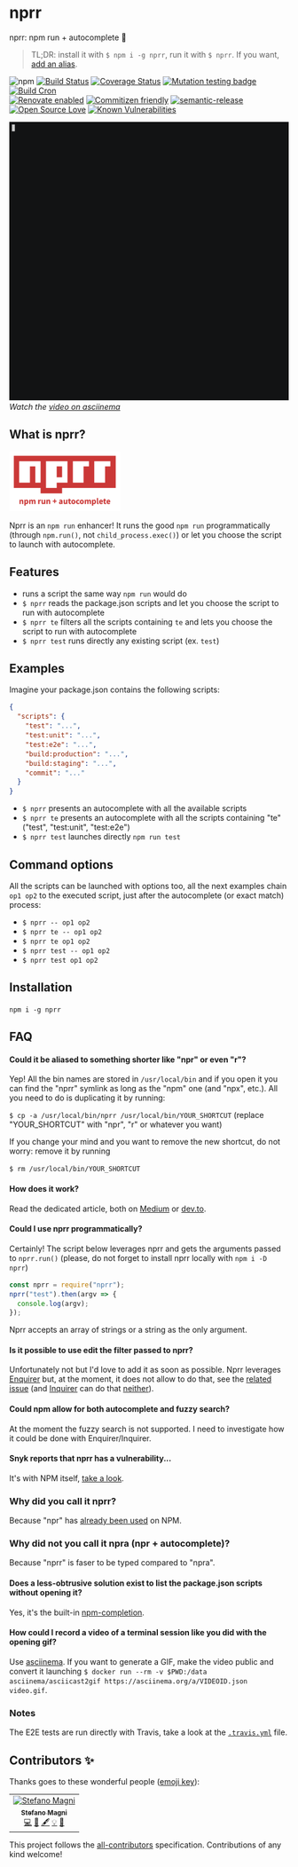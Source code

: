 # nprr
nprr: npm run + autocomplete 🚀

> TL;DR: install it with `$ npm i -g nprr`, run it with `$ nprr`. If you want, [add an alias](#shortcut).

![npm](https://img.shields.io/npm/v/nprr) [![Build Status](https://travis-ci.com/NoriSte/nprr.svg?branch=master)](https://travis-ci.com/NoriSte/nprr) [![Coverage Status](https://coveralls.io/repos/github/NoriSte/nprr/badge.svg?branch=master)](https://coveralls.io/github/NoriSte/nprr?branch=feature/nprr) [![Mutation testing badge](https://badge.stryker-mutator.io/github.com/NoriSte/nprr/master)](https://stryker-mutator.github.io) [![Build Cron](https://img.shields.io/badge/build%20cron-weekly-44cc11.svg)](https://travis-ci.com/NoriSte/nprr)
<br />[![Renovate enabled](https://img.shields.io/badge/renovate-enabled-brightgreen.svg)](https://renovatebot.com/) [![Commitizen friendly](https://img.shields.io/badge/commitizen-friendly-brightgreen.svg)](http://commitizen.github.io/cz-cli/) [![semantic-release](https://img.shields.io/badge/%20%20%F0%9F%93%A6%F0%9F%9A%80-semantic--release-e10079.svg)](https://github.com/semantic-release/semantic-release) [![Open Source Love](https://badges.frapsoft.com/os/mit/mit.svg?v=102)](https://github.com/ellerbrock/open-source-badge/) [![Known Vulnerabilities](https://snyk.io/test/github/noriste/nprr/badge.svg)](https://snyk.io/test/github/noriste/nprr)

<!-- $ docker run --rm -v $PWD:/data asciinema/asciicast2gif https://asciinema.org/a/274468.json demo.gif to generate a gif from the asciinema video -->
[![Nprr demo](assets/nprr-demo.gif)](https://github.com/NoriSte/nprr)
*Watch the [video on asciinema](https://asciinema.org/a/274468)*

## What is nprr?
<img src="assets/nprr-logo.png" alt="Nprr logo" width="200" />

Nprr is an `npm run` enhancer! It runs the good `npm run` programmatically (through `npm.run()`, not `child_process.exec()`) or let you choose the script to launch with autocomplete.

## Features

- runs a script the same way `npm run` would do
- `$ nprr` reads the package.json scripts and let you choose the script to run with autocomplete
- `$ nprr te` filters all the scripts containing `te` and lets you choose the script to run with autocomplete
- `$ nprr test` runs directly any existing script (ex. `test`)

## Examples
Imagine your package.json contains the following scripts:

```json
{
  "scripts": {
    "test": "...",
    "test:unit": "...",
    "test:e2e": "...",
    "build:production": "...",
    "build:staging": "...",
    "commit": "..."
  }
}
```

- `$ nprr` presents an autocomplete with all the available scripts
- `$ nprr te` presents an autocomplete with all the scripts containing "te" ("test", "test:unit", "test:e2e")
- `$ nprr test` launches directly `npm run test`

## Command options

All the scripts can be launched with options too, all the next examples chain `op1 op2` to the executed script, just after the autocomplete (or exact match) process:
- `$ nprr -- op1 op2`
- `$ nprr te -- op1 op2`
- `$ nprr te op1 op2`
- `$ nprr test -- op1 op2`
- `$ nprr test op1 op2`



## Installation

`npm i -g nprr`

## FAQ

<span id="shortcut"></span>
#### Could it be aliased to something shorter like "npr" or even "r"?
Yep! All the bin names are stored in `/usr/local/bin` and if you open it you can find the "nprr" symlink as long as the "npm" one (and "npx", etc.). All you need to do is duplicating it by running:

`$ cp -a /usr/local/bin/nprr /usr/local/bin/YOUR_SHORTCUT` (replace "YOUR_SHORTCUT" with "npr", "r" or whatever you want)

If you change your mind and you want to remove the new shortcut, do not worry: remove it by running

`$ rm /usr/local/bin/YOUR_SHORTCUT`

#### How does it work?
Read the dedicated article, both on [Medium](https://medium.com/@NoriSte/launching-npm-run-programmatically-with-npm-run-f2a1b8a569a6) or [dev.to](https://dev.to/noriste/launching-npm-run-programmatically-with-npm-run-3mmc).

#### Could I use nprr programmatically?
Certainly! The script below leverages nprr and gets the arguments passed to `nprr.run()` (please, do not forget to install nprr locally with `npm i -D nprr`)
```js
const nprr = require("nprr");
nprr("test").then(argv => {
  console.log(argv);
});
```
Nprr accepts an array of strings or a string as the only argument.

#### Is it possible to use edit the filter passed to nprr?
Unfortunately not but I'd love to add it as soon as possible. Nprr leverages [Enquirer](https://github.com/enquirer/enquirer) but, at the moment, it does not allow to do that, see the [related issue](https://github.com/enquirer/enquirer/issues/66) (and [Inquirer](https://github.com/SBoudrias/Inquirer.js/) can do that [neither](https://github.com/SBoudrias/Inquirer.js/issues/590)).

#### Could npm allow for both autocomplete and fuzzy search?
At the moment the fuzzy search is not supported. I need to investigate how it could be done with Enquirer/Inquirer.

#### Snyk reports that nprr has a vulnerability...
It's with NPM itself, [take a look](https://snyk.io/test/github/noriste/nprr).

### Why did you call it nprr?
Because "npr" has [already been used](https://www.npmjs.com/package/npr) on NPM.

### Why did not you call it npra (npr + autocomplete)?
Because "nprr" is faser to be typed compared to "npra".

#### Does a less-obtrusive solution exist to list the package.json scripts without opening it?
Yes, it's the built-in [npm-completion](https://docs.npmjs.com/cli/completion).

#### How could I record a video of a terminal session like you did with the opening gif?
Use [asciinema](https://asciinema.org/). If you want to generate a GIF, make the video public and convert it launching `$ docker run --rm -v $PWD:/data asciinema/asciicast2gif https://asciinema.org/a/VIDEOID.json video.gif`.

### Notes
The E2E tests are run directly with Travis, take a look at the [`.travis.yml`](./.travis.yml) file.



## Contributors ✨

Thanks goes to these wonderful people ([emoji key](https://allcontributors.org/docs/en/emoji-key)):

<!-- ALL-CONTRIBUTORS-LIST:START - Do not remove or modify this section -->
<!-- prettier-ignore -->
<table>
  <tr>
    <td align="center"><a href="https://twitter.com/NoriSte"><img src="https://avatars0.githubusercontent.com/u/173663?v=4" width="100px;" alt="Stefano Magni"/><br /><sub><b>Stefano Magni</b></sub></a><br /><a href="https://github.com/NoriSte/nprr/commits?author=NoriSte" title="Code">💻</a> <a href="#docs-NoriSte" title="Docs">📖</a> <a href="#content-NoriSte" title="Content">🖋</a> <a href="#example-NoriSte" title="Examples">💡</a> <a href="#ideas-NoriSte" title="Ideas, Planning, & Feedback">🤔</a></td>
  </tr>
</table>

<!-- ALL-CONTRIBUTORS-LIST:END -->

This project follows the [all-contributors](https://github.com/all-contributors/all-contributors) specification. Contributions of any kind welcome!
